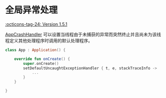 # 全局异常处理

[:octicons-tag-24: Version 1.5.1](https://sakurajimamaii.github.io/AVE-DOC/version/tools/#151)

[AppCrashHandler](https://api.ave.entropy2020.cn/tools/com.ave.vastgui.tools.exception/-app-crash-handler/index.html) 可以设置当线程由于未捕获的异常而突然终止并且尚未为该线程定义其他处理程序时调用的默认处理程序。

```kotlin
class App : Application() {

    override fun onCreate() {
        super.onCreate()
        setDefaultUncaughtExceptionHandler { t, e, stackTraceInfo ->
            ...
        }
    }

}
```
